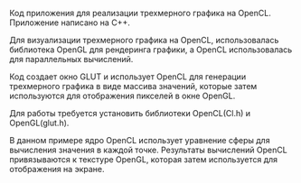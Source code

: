 Код приложения для реализации трехмерного графика на OpenCL. Приложение написано на С++.

Для визуализации трехмерного графика на OpenCL, использовалась библиотека OpenGL для рендеринга графики, а OpenCL использовалась для параллельных вычислений. 

Код создает окно GLUT и использует OpenCL для генерации трехмерного графика в виде массива значений, которые затем используются для отображения пикселей в окне OpenGL. 

Для работы требуется установить библиотеки OpenCL(Cl.h) и OpenGL(glut.h).

В данном примере ядро OpenCL использует уравнение сферы для вычисления значения в каждой точке. Результаты вычислений OpenCL привязываются к текстуре OpenGL, которая затем используется для отображения на экране.

